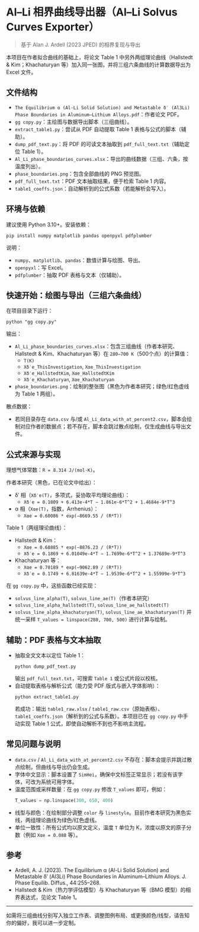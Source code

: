 # Al–Li 相界曲线导出器（Al–Li Solvus Curves Exporter）

> 基于 Alan J. Ardell (2023 JPED) 的相界复现与导出

本项目在作者拟合曲线的基础上，将论文 Table 1 中另外两组理论曲线（Hallstedt & Kim；Khachaturyan 等）加入同一张图，并将三组六条曲线的计算数据导出为 Excel 文件。

## 文件结构
- `The Equilibrium α (Al-Li Solid Solution) and Metastable δ′ (Al3Li) Phase Boundaries in Aluminum–Lithium Alloys.pdf`：作者论文 PDF。
- `gg copy.py`：主绘图与数据导出脚本（三组曲线）。
- `extract_table1.py`：尝试从 PDF 自动提取 Table 1 表格与公式的脚本（辅助）。
- `dump_pdf_text.py`：将 PDF 的可读文本抽取到 `pdf_full_text.txt`（辅助定位 Table 1）。
- `Al_Li_phase_boundaries_curves.xlsx`：导出的曲线数据（三组、六条，按温度列出）。
- `phase_boundaries.png`：包含全部曲线的 PNG 预览图。
- `pdf_full_text.txt`：PDF 文本抽取结果，便于检索 Table 1 内容。
- `table1_coeffs.json`：自动解析到的公式系数（若能解析会写入）。

## 环境与依赖
建议使用 Python 3.10+。安装依赖：

```
pip install numpy matplotlib pandas openpyxl pdfplumber
```

说明：
- `numpy`、`matplotlib`、`pandas`：数值计算与绘图、导出。
- `openpyxl`：写 Excel。
- `pdfplumber`：抽取 PDF 表格与文本（仅辅助）。

## 快速开始：绘图与导出（三组六条曲线）
在项目目录下运行：

```
python "gg copy.py"
```

输出：
- `Al_Li_phase_boundaries_curves.xlsx`：包含三组曲线（作者本研究、Hallstedt & Kim、Khachaturyan 等）在 `280–700 K`（500个点）的计算值：
  - `T(K)`
  - `Xδ′e_ThisInvestigation`, `Xαe_ThisInvestigation`
  - `Xδ′e_HallstedtKim`, `Xαe_HallstedtKim`
  - `Xδ′e_Khachaturyan`, `Xαe_Khachaturyan`
- `phase_boundaries.png`：绘制的整张图（黑色为作者本研究；绿色/红色虚线为 Table 1 两组）。

散点数据：
- 若同目录存在 `data.csv` 与/或 `Al_Li_data_with_at_percent2.csv`，脚本会绘制对应作者的数据点；若不存在，脚本会跳过散点绘制，仅生成曲线与导出文件。

## 公式来源与实现
理想气体常数：`R = 8.314 J/(mol·K)`。

作者本研究（黑色，已在论文中给出）：
- δ′ 相（`Xδ′e(T)`，多项式，妥协取平均理论曲线）：
  - `Xδ′e = 0.1809 + 6.413e-4*T − 1.861e-6*T^2 + 1.4684e-9*T^3`
- α 相（`Xαe(T)`，指数，Arrhenius）：
  - `Xαe = 0.60086 * exp(−8669.55 / (R*T))`

Table 1（两组理论曲线）：
- Hallstedt & Kim：
  - `Xαe = 0.68885 * exp(−8876.23 / (R*T))`
  - `Xδ′e = 0.1869 + 6.01049e-4*T − 1.7699e-6*T^2 + 1.37689e-9*T^3`
- Khachaturyan 等：
  - `Xαe = 0.70189 * exp(−9062.89 / (R*T))`
  - `Xδ′e = 0.1749 + 6.81639e-4*T − 1.9539e-6*T^2 + 1.55999e-9*T^3`

在 `gg copy.py` 中，这些函数已经实现：
- `solvus_line_alpha(T)`, `solvus_line_ae(T)`（作者本研究）
- `solvus_line_alpha_hallstedt(T)`, `solvus_line_ae_hallstedt(T)`
- `solvus_line_alpha_khachaturyan(T)`, `solvus_line_ae_khachaturyan(T)`
并统一采样 `T_values = linspace(280, 700, 500)` 进行计算与绘制。

## 辅助：PDF 表格与文本抽取
- 抽取全文文本以定位 Table 1：
  ```
  python dump_pdf_text.py
  ```
  输出 `pdf_full_text.txt`，可搜索 `Table 1` 或公式片段以校核。
- 自动提取表格与解析公式（能力受 PDF 版式与嵌入字体影响）：
  ```
  python extract_table1.py
  ```
  若成功：输出 `table1_raw.xlsx` / `table1_raw.csv`（原始表格）、`table1_coeffs.json`（解析到的公式与系数）。本项目已在 `gg copy.py` 中手动实现 Table 1 公式，即使自动解析不到也不影响主流程。

## 常见问题与说明
- `data.csv` / `Al_Li_data_with_at_percent2.csv` 不存在：脚本会提示并跳过散点绘制，但曲线与导出仍会生成。
- 字体中文显示：脚本设置了 `SimHei`，确保中文标签正常显示；若没有该字体，可改为系统可用字体。
- 温度范围或采样数量：在 `gg copy.py` 修改 `T_values` 即可，例如：
  ```python
  T_values = np.linspace(300, 650, 400)
  ```
- 线型与颜色：在绘制部分调整 `color` 与 `linestyle`。目前作者本研究为黑色实线，两组理论曲线为绿色/红色虚线。
- 单位一致性：所有公式均以原文定义，温度 `T` 单位为 K，浓度以原文的原子分数（例如 `Xαe = 0.088` 等）。

## 参考
- Ardell, A. J. (2023). The Equilibrium α (Al-Li Solid Solution) and Metastable δ′ (Al3Li) Phase Boundaries in Aluminum–Lithium Alloys. J. Phase Equilib. Diffus., 44:255–268.
- Hallstedt & Kim（热力学评估模型）与 Khachaturyan 等（BMG 模型）的相界表达式，见论文 Table 1。

---
如需将三组曲线分别写入独立工作表、调整图例布局、或更换颜色/线型，请告知你的偏好，我可以进一步定制。